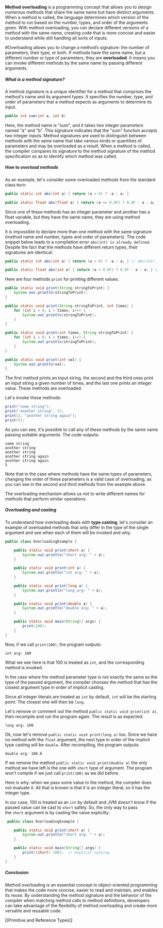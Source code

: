 **Method overloading** is a programming concept that allows you to design numerous methods that share the same name but have distinct arguments. When a method is called, the language determines which version of the method to run based on the number, types, and order of the arguments given. With method overloading, you can declare different versions of a method with the same name, creating code that is more concise and easier to understand while still handling all sorts of inputs.

#Overloading allows you to change a method’s signature: the number of parameters, their type, or both. If methods have the same name, but a different number or type of parameters, they are **overloaded**. It means you can invoke different methods by the same name by passing different arguments.

##### What is a method signature?

A method signature is a unique identifier for a method that comprises the method's name and its argument types. It specifies the number, type, and order of parameters that a method expects as arguments to determine its input.

```java
public int sum(int a, int b)
```

Here, the method name is "sum", and it takes two integer parameters named "a" and "b". This signature indicates that the "sum" function accepts two integer inputs. Method signatures are used to distinguish between methods with the same name that take various kinds or quantities of parameters and may be overloaded as a result. When a method is called, the compiler compares its signature to the method signature of the method specification so as to identify which method was called.

##### How to overload methods

As an example, let's consider some overloaded methods from the standard class `Math`:

```java
public static int abs(int a) { return (a < 0) ? -a : a; }

public static float abs(float a) { return (a <= 0.0F) ? 0.0F - a : a; }
```

Since one of these methods has an integer parameter and another has a float variable, but they have the same name, they are using method overloading.

It is impossible to declare more than one method with the same signature (method name and number, types and order of parameters). The code snippet below leads to a compilation error `abs(int) is already defined`. Despite the fact that the methods have different return types, their signatures are identical:

```java
public static int abs(int a) { return (a < 0) ? -a : a; } // abs(int) is already defined

public static float abs(int a) { return (a < 0.0F) ? 0.0F - a : a; } // abs(int) is already defined
```

Here are four methods `print` for printing different values.

```java
public static void print(String stringToPrint) {
    System.out.println(stringToPrint);
}

public static void print(String stringToPrint, int times) {
    for (int i = 0; i < times; i++) {
        System.out.println(stringToPrint);
    }
}

public static void print(int times, String stringToPrint) {
    for (int i = 0; i < times; i++) {
        System.out.println(stringToPrint);
    }
}

public static void print(int val) {
    System.out.println(val);
}
```

The first method prints an input string, the second and the third ones print an input string a given number of times, and the last one prints an integer value. These methods are overloaded.

Let's invoke these methods:

```java
print("some string");
print("another string", 2);
print(2, "another string again");
print(5);
```

As you can see, it's possible to call any of these methods by the same name passing suitable arguments. The code outputs:

```no-highlight
some string
another string
another string
another string again
another string again
5
```

Note that in the case where methods have the same types of parameters, changing the order of these parameters is a valid case of overloading, as you can see in the second and third methods from the example above.

The overloading mechanism allows us not to write different names for methods that perform similar operations.

##### Overloading and casting

To understand how overloading deals with **type casting**, let's consider an example of overloaded methods that only differ in the type of the single argument and see when each of them will be invoked and why.

```java
public class OverloadingExample {

    public static void print(short a) {
        System.out.println("short arg: " + a);
    }

    public static void print(int a) {
        System.out.println("int arg: " + a);
    }

    public static void print(long a) {
        System.out.println("long arg: " + a);
    }

    public static void print(double a) {
        System.out.println("double arg: " + a);
    }

    public static void main(String[] args) {
        print(100);
    }
}
```

Now, if we call `print(100)`, the program outputs:

```no-highlight
int arg: 100
```

What we see here is that 100 is treated as `int`, and the corresponding method is invoked.

In the case where the method parameter type is not exactly the same as the type of the passed argument, the compiler chooses the method that has the closest argument type in order of implicit casting.

Since all integer literals are treated as `int` by default, `int` will be the starting point. The closest one will then be `long`.

Let's remove or comment out the method `public static void print(int a)`, then recompile and run the program again. The result is as expected:

```no-highlight
long arg: 100
```

Ok, now let's remove `public static void print(long a)` too. Since we have no method with the `float` argument, the next type in order of the implicit type casting will be `double`. After recompiling, the program outputs:

```no-highlight
double arg: 100.0
```

If we remove the method `public static void print(double a)` the only method we have left is the one with `short` type of argument. The program won't compile if we just call `print(100)` as we did before.

Here is why: when we pass some value to the method, the compiler does not evaluate it. All that is known is that it is an integer literal, so it has the integer type.

In our case, 100 is treated as an `int` by default and JVM doesn't know if the passed value can be cast to `short` safely. So, the only way to pass the `short` argument is by casting the value explicitly:

```java
 public class OverloadingExample {

    public static void print(short a) {
        System.out.println("short arg: " + a);
    }

    public static void main(String[] args) {
        print((short) 100);  // explicit casting 
    }
}
```

##### Conclusion

Method overloading is an essential concept in object-oriented programming that makes the code more concise, easier to read and maintain, and enables its reuse. By understanding the method signature and the behavior of the compiler when matching method calls to method definitions, developers can take advantage of the flexibility of method overloading and create more versatile and reusable code.

[[Primitive and Reference Types]]
